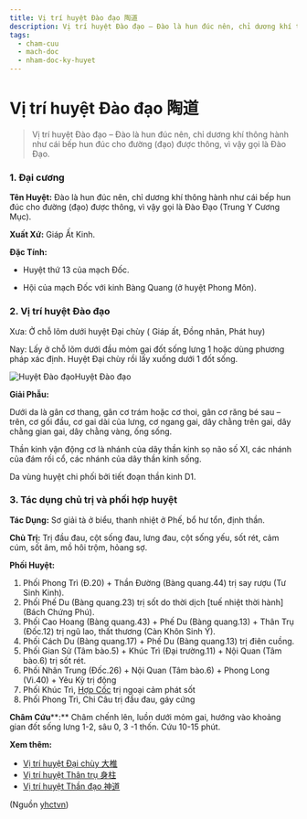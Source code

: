 ```yaml
---
title: Vị trí huyệt Đào đạo 陶道
description: Vị trí huyệt Đào đạo – Đào là hun đúc nên, chỉ dương khí thông hành như cái bếp hun đúc cho đường (đạo) được thông, vì vậy gọi là Đào Đạo.
tags:
  - cham-cuu
  - mach-doc
  - nham-doc-ky-huyet
---
```


# Vị trí huyệt Đào đạo 陶道 

> Vị trí huyệt Đào đạo – Đào là hun đúc nên, chỉ dương khí thông hành như cái bếp hun đúc cho đường (đạo) được thông, vì vậy gọi là Đào Đạo.

### 1. Đại cương

**Tên Huyệt:** Đào là hun đúc nên, chỉ dương khí thông hành như cái bếp hun đúc cho đường (đạo) được thông, vì vậy gọi là Đào Đạo (Trung Y Cương Mục).

**Xuất Xứ:** Giáp Ất Kinh.

**Đặc Tính:**

+ Huyệt thứ 13 của mạch Đốc.

+ Hội của mạch Đốc với kinh Bàng Quang (ở huyệt Phong Môn).

### 2. Vị trí huyệt Đào đạo

Xưa: Ở chỗ lõm dưới huyệt Đại chùy ( Giáp ất, Đồng nhân, Phát huy)

Nay: Lấy ở chỗ lõm dưới đầu mỏm gai đốt sống lưng 1 hoặc dùng phương pháp xác định. Huyệt Đại chùy rồi lấy xuống dưới 1 đốt sống.

![Huyệt Đào đạo](/imgs/yhctvn/huyet-dao-dao.jpg)Huyệt Đào đạo

**Giải Phẫu:**

Dưới da là gân cơ thang, gân cơ trám hoặc cơ thoi, gân cơ răng bé sau – trên, cơ gối đầu, cơ gai dài của lưng, cơ ngang gai, dây chằng trên gai, dây chằng gian gai, dây chằng vàng, ống sống.

Thần kinh vận động cơ là nhánh của dây thần kinh sọ não số XI, các nhánh của đám rối cổ, các nhánh của dây thần kinh sống.

Da vùng huyệt chi phối bởi tiết đoạn thần kinh D1.

### 3. Tác dụng chủ trị và phối hợp huyệt

**Tác Dụng:** Sơ giải tà ở biểu, thanh nhiệt ở Phế, bổ hư tổn, định thần.

**Chủ Trị:** Trị đầu đau, cột sống đau, lưng đau, cột sống yếu, sốt rét, cảm cúm, sốt âm, mồ hôi trộm, hỏang sợ.

**Phối Huyệt:**

1. Phối Phong Trì (Đ.20) + Thần Đường (Bàng quang.44) trị say rượu (Tư Sinh Kinh).
2. Phối Phế Du (Bàng quang.23) trị sốt do thời dịch [tuế nhiệt thời hành] (Bách Chứng Phú).
3. Phối Cao Hoang (Bàng quang.43) + Phế Du (Bàng quang.13) + Thân Trụ (Đốc.12) trị ngũ lao, thất thương (Càn Khôn Sinh Ý).
4. Phối Cách Du (Bàng quang.17) + Phế Du (Bàng quang.13) trị điên cuồng.
5. Phối Gian Sử (Tâm bào.5) + Khúc Trì (Đại trường.11) + Nội Quan (Tâm bào.6) trị sốt rét.
6. Phối Nhân Trung (Đốc.26) + Nội Quan (Tâm bào.6) + Phong Long (Vi.40) + Yêu Kỳ trị động
7. Phối Khúc Trì, [Hợp Cốc](/yhctvn/huyet-hop-coc-%e5%90%88-%e8%b0%b7/) trị ngoại cảm phát sốt
8. Phối Phong Trì, Chi Câu trị đầu đau, gáy cứng

**Châm Cứu****:** Châm chếnh lên, luồn dưới mỏm gai, hướng vào khoảng gian đốt sống lưng 1-2, sâu 0, 3 -1 thốn. Cứu 10-15 phút.

**Xem thêm:**

* [Vị trí huyệt Đại chùy 大椎](/yhctvn/vi-tri-huyet-dai-chuy-%e5%a4%a7%e6%a4%8e/)
* [Vị trí huyệt Thân trụ 身柱](/yhctvn/vi-tri-huyet-than-tru-%e8%ba%ab%e6%9f%b1/)
* [Vị trí huyệt Thần đạo 神道](/yhctvn/vi-tri-huyet-than-dao-%e7%a5%9e%e9%81%93/)

(Nguồn <a href="https://yhctvn.com/vi-tri-huyet-dao-dao-陶道/" target="_blank">yhctvn</a>)
